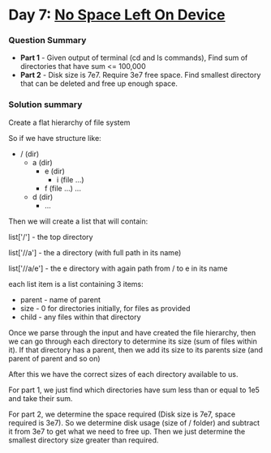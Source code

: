 # Day 7: [No Space Left On Device](https://adventofcode.com/2022/day/7)

### Question Summary
- **Part 1** - Given output of terminal (cd and ls commands), Find sum of directories that have sum <= 100,000
- **Part 2** - Disk size is 7e7. Require 3e7 free space. Find smallest directory that can be deleted and free up enough space.

### Solution summary 

Create a flat hierarchy of file system

So if we have structure like:

- / (dir)
  - a (dir)
    - e (dir) 
      - i (file ...)
    - f (file ...)
    ...
  - d (dir) 
    - ...

Then we will create a list that will contain:

list['/'] - the top directory

list['//a'] - the a directory (with full path in its name)

list['//a/e'] - the e directory with again path from / to e in its name

each list item is a list containing 3 items:
  - parent - name of parent
  - size - 0 for directories initially, for files as provided
  - child - any files within that directory

Once we parse through the input and have created the file hierarchy, then we can go through each directory to determine its size (sum of files within it). If that directory has a parent, then we add its size to its parents size (and parent of parent and so on)

After this we have the correct sizes of each directory available to us. 

For part 1, we just find which directories have sum less than or equal to 1e5 and take their sum. 

For part 2, we determine the space required (Disk size is 7e7, space required is 3e7). So we determine disk usage (size of / folder) and subtract it from 3e7 to get what we need to free up. Then we just determine the smallest directory size greater than required. 
